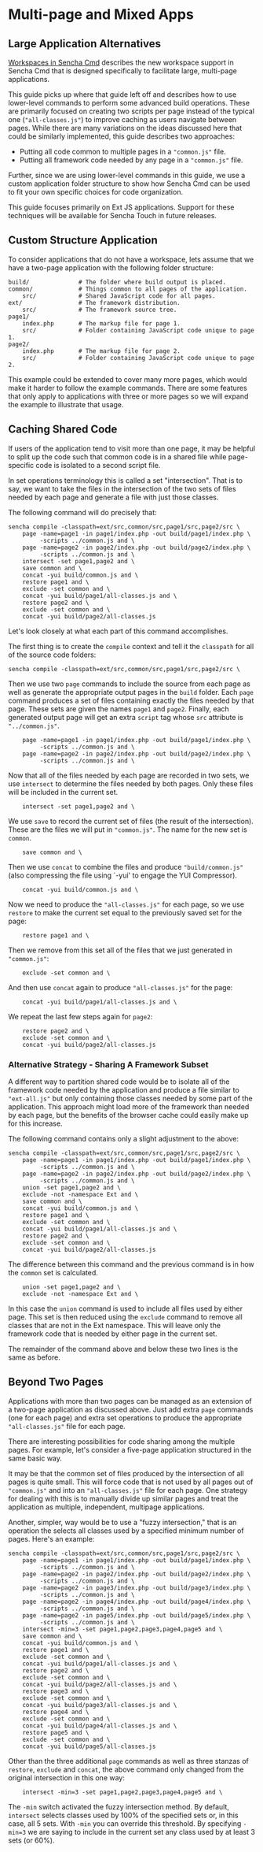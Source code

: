 # Multi-page and Mixed Apps

## Large Application Alternatives

[Workspaces in Sencha Cmd](#/guide/command_workspace) describes the new workspace support
in Sencha Cmd that is designed specifically to facilitate large, multi-page applications.

This guide picks up where that guide left off and describes how to use lower-level
commands to perform some advanced build operations. These are primarily focused on creating
two scripts per page instead of the typical one (`"all-classes.js"`) to improve caching as
users navigate between pages. While there are many variations on the ideas discussed here
that could be similarly implemented, this guide describes two approaches:

 - Putting all code common to multiple pages in a `"common.js"` file.
 - Putting all framework code needed by any page in a `"common.js"` file.

Further, since we are using lower-level commands in this guide, we use a custom application
folder structure to show how Sencha Cmd can be used to fit your own specific choices for
code organization.

This guide focuses primarily on Ext JS applications. Support for these techniques will be
available for Sencha Touch in future releases.

## Custom Structure Application

To consider applications that do not have a workspace, lets assume that we have a two-page
application with the following folder structure:

    build/              # The folder where build output is placed.
    common/             # Things common to all pages of the application.
        src/            # Shared JavaScript code for all pages.
    ext/                # The framework distribution.
        src/            # The framework source tree.
    page1/
        index.php       # The markup file for page 1.
        src/            # Folder containing JavaScript code unique to page 1.
    page2/
        index.php       # The markup file for page 2.
        src/            # Folder containing JavaScript code unique to page 2.

This example could be extended to cover many more pages, which would make it harder to
follow the example commands. There are some features that only apply to applications with
three or more pages so we will expand the example to illustrate that usage.

## Caching Shared Code

If users of the application tend to visit more than one page, it may be helpful to split
up the code such that common code is in a shared file while page-specific code is isolated
to a second script file.

In set operations terminology this is called a set "intersection". That is to say, we want to
take the files in the intersection of the two sets of files needed by each page and generate
a file with just those classes.

The following command will do precisely that:

    sencha compile -classpath=ext/src,common/src,page1/src,page2/src \
        page -name=page1 -in page1/index.php -out build/page1/index.php \
             -scripts ../common.js and \
        page -name=page2 -in page2/index.php -out build/page2/index.php \
             -scripts ../common.js and \
        intersect -set page1,page2 and \
        save common and \
        concat -yui build/common.js and \
        restore page1 and \
        exclude -set common and \
        concat -yui build/page1/all-classes.js and \
        restore page2 and \
        exclude -set common and \
        concat -yui build/page2/all-classes.js

Let's look closely at what each part of this command accomplishes.

The first thing is to create the `compile` context and tell it the `classpath` for all of
the source code folders:

    sencha compile -classpath=ext/src,common/src,page1/src,page2/src \

Then we use two `page` commands to include the source from each page as well as generate
the appropriate output pages in the `build` folder. Each `page` command produces a set
of files containing exactly the files needed by that page. These sets are given the names
`page1` and `page2`. Finally, each generated output page will get an extra `script` tag
whose `src` attribute is `"../common.js"`.

        page -name=page1 -in page1/index.php -out build/page1/index.php \
             -scripts ../common.js and \
        page -name=page2 -in page2/index.php -out build/page2/index.php \
             -scripts ../common.js and \

Now that all of the files needed by each page are recorded in two sets, we use `intersect`
to determine the files needed by both pages. Only these files will be included in the
current set.

        intersect -set page1,page2 and \

We use `save` to record the current set of files (the result of the intersection). These
are the files we will put in `"common.js"`. The name for the new set is `common`.

        save common and \

Then we use `concat` to combine the files and produce `"build/common.js"` (also compressing
the file using `-yui' to engage the YUI Compressor).

        concat -yui build/common.js and \

Now we need to produce the `"all-classes.js"` for each page, so we use `restore` to make
the current set equal to the previously saved set for the page:

        restore page1 and \

Then we remove from this set all of the files that we just generated in `"common.js"`:

        exclude -set common and \

And then use `concat` again to produce `"all-classes.js"` for the page:

        concat -yui build/page1/all-classes.js and \

We repeat the last few steps again for `page2`:

        restore page2 and \
        exclude -set common and \
        concat -yui build/page2/all-classes.js

### Alternative Strategy - Sharing A Framework Subset

A different way to partition shared code would be to isolate all of the framework code
needed by the application and produce a file similar to `"ext-all.js"` but only containing
those classes needed by some part of the application. This approach might load more of the
framework than needed by each page, but the benefits of the browser cache could easily
make up for this increase.

The following command contains only a slight adjustment to the above:

    sencha compile -classpath=ext/src,common/src,page1/src,page2/src \
        page -name=page1 -in page1/index.php -out build/page1/index.php \
             -scripts ../common.js and \
        page -name=page2 -in page2/index.php -out build/page2/index.php \
             -scripts ../common.js and \
        union -set page1,page2 and \
        exclude -not -namespace Ext and \
        save common and \
        concat -yui build/common.js and \
        restore page1 and \
        exclude -set common and \
        concat -yui build/page1/all-classes.js and \
        restore page2 and \
        exclude -set common and \
        concat -yui build/page2/all-classes.js

The difference between this command and the previous command is in how the `common` set is
calculated.

        union -set page1,page2 and \
        exclude -not -namespace Ext and \

In this case the `union` command is used to include all files used by either page. This
set is then reduced using the `exclude` command to remove all classes that are not in the
Ext namespace. This will leave only the framework code that is needed by either page in
the current set.

The remainder of the command above and below these two lines is the same as before.

## Beyond Two Pages

Applications with more than two pages can be managed as an extension of a two-page
application as discussed above. Just add extra `page` commands (one for each page) and
extra set operations to produce the appropriate `"all-classes.js"` file for each page.

There are interesting possibilities for code sharing among the multiple pages. For
example, let's consider a five-page application structured in the same basic way.

It may be that the common set of files produced by the intersection of all pages is quite
small. This will force code that is not used by all pages out of `"common.js"` and into an
`"all-classes.js"` file for each page. One strategy for dealing with this is to manually
divide up similar pages and treat the application as multiple, independent, multipage
applications.

Another, simpler, way would be to use a "fuzzy intersection," that is an operation the
selects all classes used by a specified minimum number of pages. Here's an example:

    sencha compile -classpath=ext/src,common/src,page1/src,page2/src \
        page -name=page1 -in page1/index.php -out build/page1/index.php \
             -scripts ../common.js and \
        page -name=page2 -in page2/index.php -out build/page2/index.php \
             -scripts ../common.js and \
        page -name=page2 -in page3/index.php -out build/page3/index.php \
             -scripts ../common.js and \
        page -name=page2 -in page4/index.php -out build/page4/index.php \
             -scripts ../common.js and \
        page -name=page2 -in page5/index.php -out build/page5/index.php \
             -scripts ../common.js and \
        intersect -min=3 -set page1,page2,page3,page4,page5 and \
        save common and \
        concat -yui build/common.js and \
        restore page1 and \
        exclude -set common and \
        concat -yui build/page1/all-classes.js and \
        restore page2 and \
        exclude -set common and \
        concat -yui build/page2/all-classes.js and \
        restore page3 and \
        exclude -set common and \
        concat -yui build/page3/all-classes.js and \
        restore page4 and \
        exclude -set common and \
        concat -yui build/page4/all-classes.js and \
        restore page5 and \
        exclude -set common and \
        concat -yui build/page5/all-classes.js

Other than the three additional `page` commands as well as three stanzas of `restore`,
`exclude` and `concat`, the above command only changed from the original intersection in
this one way:

        intersect -min=3 -set page1,page2,page3,page4,page5 and \

The `-min` switch activated the fuzzy intersection method. By default, `intersect` selects
classes used by 100% of the specified sets or, in this case, all 5 sets. With `-min` you
can override this threshold. By specifying `-min=3` we are saying to include in the current
set any class used by at least 3 sets (or 60%).
